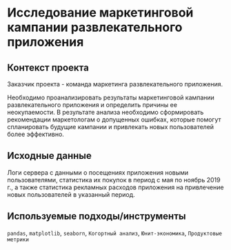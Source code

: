 # Исследование маркетинговой кампании развлекательного приложения

## Контекст проекта
Заказчик проекта - команда маркетинга развлекательного приложения.

Необходимо проанализировать результаты маркетинговой кампании развлекательного приложения и определить причины ее неокупаемости. В результате анализа необходимо сформировать рекомендации маркетологам о допущенных ошибках, которые помогут спланировать будущие кампании и привлекать новых пользователей более эффективно.

## Исходные данные
Логи сервера с данными о посещениях приложения новыми пользователями, статистика их покупок в период с мая по ноябрь 2019 г., а также статистика рекламных расходов приложения на привлечение новых пользователей в указанный период.

## Используемые подходы/инструменты
`pandas`, `matplotlib`, `seaborn`, `Когортный анализ`, `Юнит-экономика`, `Продуктовые метрики`
